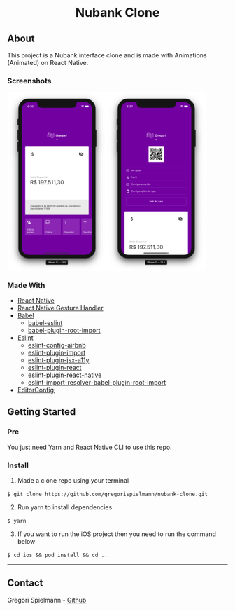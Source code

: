 <!-- PROJECT LOGO -->
<br />
<p align="center">
  <h1 align="center">Nubank Clone</h1>
</p>

<!-- ABOUT THE PROJECT -->

## About

This project is a Nubank interface clone and is made with Animations (Animated) on React Native.

### Screenshots

<div style="display: flex; flex-direction: row;">
  <img src="screenshots/screenshot1.png" width="45%">
  <img src="screenshots/screenshot2.png" width="45%">
</div>

### Made With

- [React Native](http://facebook.github.io/react-native/)
- [React Native Gesture Handler](https://kmagiera.github.io/react-native-gesture-handler/)
- [Babel](https://babeljs.io/)
  - [babel-eslint](https://github.com/babel/babel-eslint)
  - [babel-plugin-root-import](https://github.com/entwicklerstube/babel-plugin-root-import)
- [Eslint](https://eslint.org/)
  - [eslint-config-airbnb](https://github.com/airbnb/javascript/tree/master/packages/eslint-config-airbnb)
  - [eslint-plugin-import](https://github.com/benmosher/eslint-plugin-import)
  - [eslint-plugin-jsx-a11y](https://github.com/evcohen/eslint-plugin-jsx-a11y)
  - [eslint-plugin-react](https://github.com/yannickcr/eslint-plugin-react)
  - [eslint-plugin-react-native](https://github.com/Intellicode/eslint-plugin-react-native)
  - [eslint-import-resolver-babel-plugin-root-import](https://github.com/olalonde/eslint-import-resolver-babel-root-import)
- [EditorConfig](https://editorconfig.org/);

<!-- GETTING STARTED -->

## Getting Started

### Pre

You just need Yarn and React Native CLI to use this repo.

### Install

1. Made a clone repo using your terminal

```
$ git clone https://github.com/gregorispielmann/nubank-clone.git
```

2. Run yarn to install dependencies

```
$ yarn

```

3. If you want to run the iOS project then you need to run the command below

```
$ cd ios && pod install && cd ..
```

---

<!-- CONTACT -->

## Contact

Gregori Spielmann - [Github](https://github.com/gregorispielmann)
